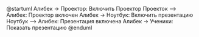 @startuml
Алибек -> Проектор: Включить Проектор
Проекток --> Алибек: Проектор включен
Алибек -> Ноутбук: Включить презентацию
Ноутбук --> Алибек: Презентация включена
Алибек -> Ученики: Показать презентацию
@enduml
